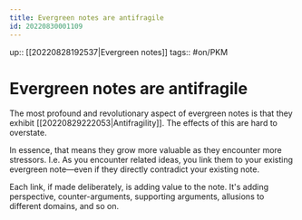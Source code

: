 ```yaml
---
title: Evergreen notes are antifragile
id: 20220830001109
---
```

up:: [[20220828192537|Evergreen notes]]
tags:: #on/PKM 

# Evergreen notes are antifragile
The most profound and revolutionary aspect of evergreen notes is that they exhibit [[20220829222053|Antifragility]]. The effects of this are hard to overstate.

In essence, that means they grow more valuable as they encounter more stressors. I.e. As you encounter related ideas, you link them to your existing evergreen note—even if they directly contradict your existing note. 

Each link, if made deliberately, is adding value to the note. It's adding perspective, counter-arguments, supporting arguments, allusions to different domains, and so on.